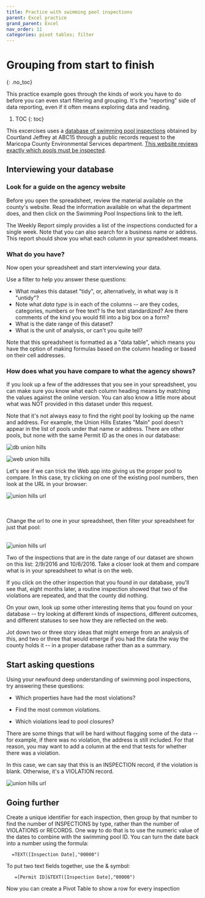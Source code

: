 ```yaml
---
title: Practice with swimming pool inspections
parent: Excel practice
grand_parent: Excel
nav_order: 11
categories: pivot tables; filter
---
```


# Grouping from start to finish
{: .no_toc}

This practice example goes through the kinds of work you have to do before you can even start filtering and grouping. It's the "reporting" side of data reporting, even if it often means exploring data and reading.

1. TOC
{: toc}

This excercises uses a [database of swimming pool inspections]({{site.baseurl}}/assets/data/xlexamples/swimmingpool_inspections_mces.xlsx) obtained by Courtland Jeffrey at ABC15 through a public records request to the Maricopa County Environmental Services department. [This website reviews exactly which pools must be inspected](https://www.maricopa.gov/2584/Public-Swimming-Pools).

## Interviewing your database

### Look for a guide on the agency website

Before you open the spreadsheet, review the material available on the county's website. Read the information available on what the department does, and then click on the Swimming Pool Inspections link to the left.

The Weekly Report simply provides a list of the inspections conducted for a single week. Note that you can also search for a business name or address.
This report should show you what each column in your spreadsheet means.

### What do you have?
Now open your spreadsheet and start interviewing your data.

Use a filter to help you answer these questions:

* What makes this dataset "tidy", or, alternatively, in what way is it "untidy"?
* Note what _data type_ is in each of the columns -- are they codes, categories, numbers or free text? Is the text standardized? Are there comments of the kind you would fill into a big box on a form?
* What is the date range of this dataset?
* What is the unit of analysis, or can't you quite tell?

Note that this spreadsheet is formatted as a "data table", which means you have the option of making formulas based on the column heading or based on their cell addresses.

### How does what you have compare to what the agency shows?

If you look up a few of the addresses that you see in  your spreadsheet, you can make sure you know what each column heading means by matching the values against the online version. You can also know a little more about what was NOT provided in this dataset under this request.

Note that it's not always easy to find the right pool by looking up the name and address. For example, the Union Hills Estates "Main" pool doesn't appear in the list of pools under that name or address. There are other pools, but none with the same Permit ID as the ones in our database:

![db union hills]({{site.baseurl}}/assets/images/05-swimmingpool-unionhills.png)


![web union hills]({{site.baseurl}}/assets/images/05-swimmingpool-unionhills-web.png)


Let's see if we can trick the Web app into giving us the proper pool to compare. In this case, try clicking on one of the existing pool numbers, then look at the URL in your browser:

![union hills url]({{site.baseurl}}/assets/images/05-swimmingpool-unionhills-url.png)

<br><br>Change the url to one in your spreadsheet, then filter your spreadsheet for just that pool:<br><br>

![union hills url]({{site.baseurl}}/assets/images/05-swimmingpool-unionhills-list.png)

Two of the inspections that are in the date range of our dataset are shown on this list: 2/9/2016 and 10/6/2016. Take a closer look at them and compare what is in your spreadsheet to what is on the web.

If you click on the other inspection that you found in our database, you'll see that, eight months later, a routine inspection showed that two of the violations are repeated, and that the county did nothing.

On your own, look up some other interesting items that you found on your database -- try looking at different kinds of inspections, different outcomes, and different statuses to see how they are reflected on the web.

Jot down two or three story ideas that might emerge from an analysis of this, and two or three that would emerge if you had the data the way the county holds it -- in a proper database rather than as a summary.

## Start asking questions

Using your newfound deep understanding of swimming pool inspections, try answering these questions:

* Which properties have had the most violations?

* Find the most common violations.

* Which violations lead to pool closures?

There are some things that will be hard without flagging some of the data -- for example, if there was no violation, the address is still included. For that reason, you may want to add a column at the end that tests for whether there was a violation.

In this case, we can say that this is an INSPECTION record, if the violation is blank. Otherwise, it's a VIOLATION record.

![union hills url]({{site.baseurl}}/assets/images/05-swimmingpool-isblank.png)

## Going further

Create a unique identifier for each inspection, then group by that number to find the number of INSPECTIONS by type, rather than the number of VIOLATIONS or RECORDS. One way to do that is to use the numeric value of the dates to combine with the swimming pool ID. You can turn the date back into a number using the formula:

      =TEXT([Inspection Date],"00000")

To put two text fields together, use the & symbol:

       =[Permit ID]&TEXT([Inspection Date],"00000")

 Now you can create a Pivot Table to show a row for every inspection
